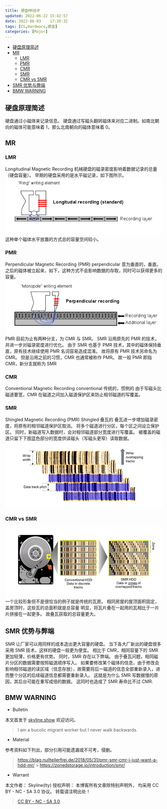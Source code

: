 ```yaml
---
title: 硬盘MR技术
updated: 2022-06-22	15:42:57
date: 2022-06-03	17:39:32
tags: [CS,Hardware,硬盘]
categories: [Major]
---
```

            
            

<!-- @import "[TOC]" {cmd="toc" depthFrom=1 depthTo=6 orderedList=false} -->

<!-- code_chunk_output -->

  - [硬盘原理简述](#硬盘原理简述)
  - [MR](#mr)
    - [LMR](#lmr)
    - [PMR](#pmr)
    - [CMR](#cmr)
    - [SMR](#smr)
    - [CMR vs SMR](#cmr-vs-smr)
  - [SMR 优势与弊端](#smr-优势与弊端)
  - [BMW WARNING](#bmw-warning)


<!-- /code_chunk_output -->

## 硬盘原理简述

硬盘通过小磁体来记录信息。
硬盘通过写磁头翻转磁体来对应二进制。如南北朝向的磁体可能意味着 1，那么北南朝向的磁体意味着 0。

## MR

### LMR
<!--more-->

Longitudinal Magnetic Recording
机械硬盘的磁录密度影响着数据记录的总量（硬盘容量）。
早期的硬盘采用的是水平磁记录，如下图所示。
![硬盘20211117203703](https://raw.githubusercontent.com/skylinety/blog-pics/master/imgs/%E7%A1%AC%E7%9B%9820211117203703.png)
这种单个磁体水平放置的方式总的容量空间较小。

### PMR

Perpendicular Magnetic Recording (PMR)
perpendicular 意为垂直的，垂直。
之后的磁体被立起来，如下，这种方式不会影响数据的存取，同时可以获得更多的容量。
![硬盘20211117205112](https://raw.githubusercontent.com/skylinety/blog-pics/master/imgs/%E7%A1%AC%E7%9B%9820211117205112.png)
PMR 目前为止有两种分支，为 CMR 与 SMR。
SMR 沿用原先的 PMR 的技术，并进一步对磁录密度进行优化。
由于 SMR 也基于 PMR 技术，其中的磁体保持垂直，原有技术继续使用 PMR 名词容易造成混淆。
故将原有 PMR 技术另命名为 CMR。
但是沿用之前的习惯，CMR 也通常被称作 PMR。
故一般 PMR 即指 CMR，新分支就称为 SMR

### CMR

Conventional Magnetic Recording
conventional 传统的，惯例的
由于写磁头比磁道要宽，CMR 在磁道之间加入磁道保护区来防止相邻磁道的写覆盖。

### SMR

Shingled Magnetic Recording (PMR)
Shingled 叠瓦的
叠瓦进一步增加磁录密度，将原有的相邻磁道保护区取消。
将多个磁道进行分区，每个区之间设立保护区。
同时，新磁道写入数据时，会对相邻磁道部分宽度进行写覆盖。
被覆盖的磁道只留下下图蓝色部分的宽度供读磁头（写磁头更窄）读取数据。
![硬盘20211118103524](https://raw.githubusercontent.com/skylinety/blog-pics/master/imgs/%E7%A1%AC%E7%9B%9820211118103524.png)

### CMR vs SMR

![硬盘20211118103205](https://raw.githubusercontent.com/skylinety/blog-pics/master/imgs/%E7%A1%AC%E7%9B%9820211118103205.png)
一个比较形象但不是很恰当的例子就是传统的瓦房。
相同房屋的屋顶面积固定，盖房顶时，这些瓦的总面积就是总容量
明显，将瓦片叠在一起用的瓦相比于一片片拼接在一起更多。
故叠瓦获取的总容量更大。

## SMR 优势与弊端

SMR 让厂家可以用同样的成本造出更大容量的硬盘。
当下各大厂新出的硬盘很多采用 SMR 技术，这样的硬盘一般更为便宜。
相比于 CMR，相同容量下的 SMR 更加轻薄，价格更有优势。
同时，SMR 存在以下弊端。
由于叠瓦问题，相同磁片分区的数据需要按照磁道顺序写入。
如果要修改某个磁体的信息，由于修改会影响相邻磁道的读区域（信息存放），故需要将后一磁道的信息全部重新录入，进而整个分区的后续磁道信息都需要重新录入。
这就是为什么 SMR 写数据慢的原因，其后台可能在重写成倍的数据。
这同时也造成了 SMR 寿命比不过 CMR.

## BMW WARNING

- Bulletin

本文首发于 [skyline.show](http://www.skyline.show)  欢迎访问。

> I am a bucolic migrant worker but I never walk backwards.

- Material

参考资料如下列出，部分引用可能遗漏或不可考，侵删。

> https://blag.nullteilerfrei.de/2018/05/31/pmr-smr-cmr-i-just-want-a-hdd-mr/ > https://zonedstorage.io/introduction/smr/

- Warrant

本文作者： Skyline(lty)
授权声明： 本博客所有文章除特别声明外， 均采用 CC BY - NC - SA 3.0 协议。 转载请注明出处！

> [CC BY - NC - SA 3.0](https://creativecommons.org/licenses/by-nc-sa/3.0/deed.zh)

